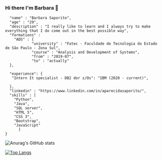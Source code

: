 ### Hi there I'm Barbara 👋

```json{
  "name" : "Barbara Saporito",
  "age" : "29",
  "description" : "I really like to learn and I always try to make everything that I do come out in the best possible way",
  "formations" : 
    "ADS" : {
            "university" : "Fatec - Faculdade de Tecnologia do Estado de São Paulo - Zona Sul",
            "course" : "Analysis and Development of Systems",
            "from" : "2019-07",
            "to" : "actually"   	
  },
  
  "experience": {
   "Intern It specialist - DB2 dor z/Os": "IBM (2020 - current)",
	
  },
  "linkedin" : "https://www.linkedin.com/in/aparecidasaporito/",
  "skills" : [
    "Python",
    "Java",
    "SQL server",
    "HTML 5",
    "CSS 3",
    "Bootstrap",
    "JavaScript"
	  ]
}
````


![Anurag's GitHub stats](https://github-readme-stats.vercel.app/api?username=BarbaraSaporito&hide=contribs,prs&show_icons=true&theme=gotham)

[![Top Langs](https://github-readme-stats.vercel.app/api/top-langs/?username=BarbaraSaporito&layout=compact&show_icons=true&theme=gotham)](https://github.com/BarbaraSaporito/github-readme-stats)












